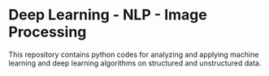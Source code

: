 # Deep Learning - NLP - Image Processing

This repository contains python codes for analyzing and applying machine learning and deep learning algorithms on structured and unstructured data.